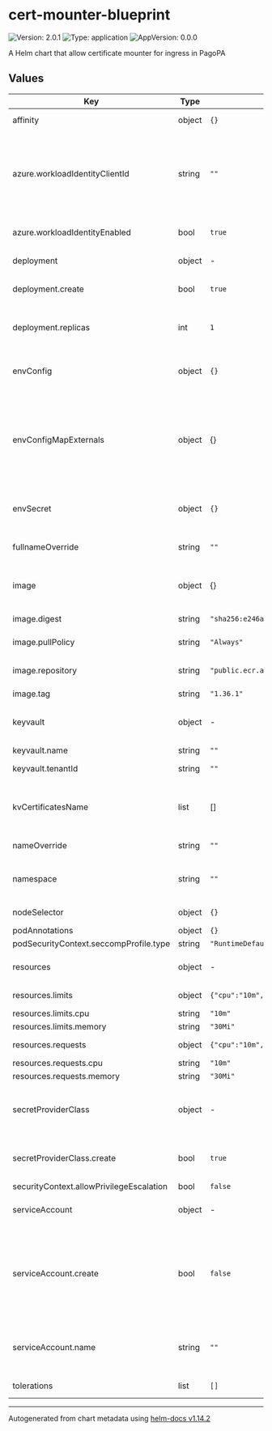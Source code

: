 # cert-mounter-blueprint

![Version: 2.0.1](https://img.shields.io/badge/Version-2.0.1-informational?style=flat-square) ![Type: application](https://img.shields.io/badge/Type-application-informational?style=flat-square) ![AppVersion: 0.0.0](https://img.shields.io/badge/AppVersion-0.0.0-informational?style=flat-square)

A Helm chart that allow certificate mounter for ingress in PagoPA

## Values

| Key | Type | Default | Description |
|-----|------|---------|-------------|
| affinity | object | `{}` | Pod labels affinity |
| azure.workloadIdentityClientId | string | `""` | Azure Workload Identity Client ID (e.g. qwerty123-a1aa-1234-xyza-qwerty123) |
| azure.workloadIdentityEnabled | bool | `true` | Enable workload identity |
| deployment | object | - | Configure deployment |
| deployment.create | bool | `true` | create the deployment manifest |
| deployment.replicas | int | `1` | Number of replicas for this deployment |
| envConfig | object | `{}` | Environment config to use for the canary container |
| envConfigMapExternals | object | {} | Configure values from config maps external to chart. E.g already present into cluster, see documentation |
| envSecret | object | `{}` | Environment secrets to use for the canary container |
| fullnameOverride | string | `""` | Helm chart fullname override |
| image | object | {} | image: configuration for the container |
| image.digest | string | `"sha256:e246aa22ad2cbdfbd19e2a6ca2b275e26245a21920e2b2d0666324cee3f15549"` | Container Digest sha256 |
| image.pullPolicy | string | `"Always"` | Pull policy to use |
| image.repository | string | `"public.ecr.aws/docker/library/busybox"` | Amazon ECR reposity for the container |
| image.tag | string | `"1.36.1"` | Container TAG |
| keyvault | object | - | Azure KeyVault connection configuration |
| keyvault.name | string | `""` | KV name |
| keyvault.tenantId | string | `""` | Tenant id (uuid) |
| kvCertificatesName | list | [] | List of certificate names as present into KV azure |
| nameOverride | string | `""` | Helm chart name override |
| namespace | string | `""` | Namespace in which deploy the microservice |
| nodeSelector | object | `{}` | K8s node selectors |
| podAnnotations | object | `{}` |  |
| podSecurityContext.seccompProfile.type | string | `"RuntimeDefault"` |  |
| resources | object | - | POD resources section |
| resources.limits | object | `{"cpu":"10m","memory":"30Mi"}` | limits is mandatory |
| resources.limits.cpu | string | `"10m"` | cpu |
| resources.limits.memory | string | `"30Mi"` | memory |
| resources.requests | object | `{"cpu":"10m","memory":"30Mi"}` | request is mandatory |
| resources.requests.cpu | string | `"10m"` | cpu |
| resources.requests.memory | string | `"30Mi"` | memory |
| secretProviderClass | object | - | Secrect provider class allow to connect to azure kv |
| secretProviderClass.create | bool | `true` | create or not the secret provider class manifest |
| securityContext.allowPrivilegeEscalation | bool | `false` |  |
| serviceAccount | object | - | Service account configuration |
| serviceAccount.create | bool | `false` | Create the service account object. If true use this object, otherwise use only the name reference |
| serviceAccount.name | string | `""` | Service account name, this service account already exists |
| tolerations | list | `[]` | Pod taints toleration |

----------------------------------------------
Autogenerated from chart metadata using [helm-docs v1.14.2](https://github.com/norwoodj/helm-docs/releases/v1.14.2)

